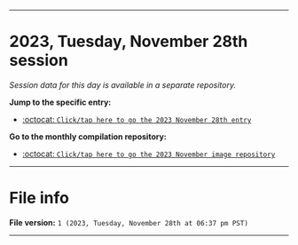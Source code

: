 
***

# 2023, Tuesday, November 28th session

_Session data for this day is available in a separate repository._

**Jump to the specific entry:**

- [:octocat: `Click/tap here to go the 2023 November 28th entry`](https://github.com/seanpm2001/SeansLifeArchive_Images_ModernSmurfsVillage_Y2023_V4/tree/SeansLifeArchive_ModernSmurfsVillage_Y2023_V4_Main-dev/11_November/28/)

**Go to the monthly compilation repository:**

- [:octocat: `Click/tap here to go the 2023 November image repository`](https://github.com/seanpm2001/SeansLifeArchive_Images_ModernSmurfsVillage_Y2023_V4/)

***

# File info

**File version:** `1 (2023, Tuesday, November 28th at 06:37 pm PST)`

***
